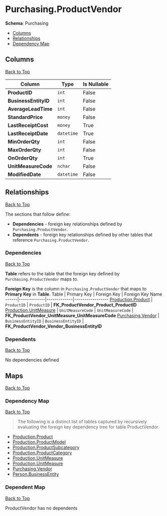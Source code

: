 # Purchasing.ProductVendor

**Schema**: Purchasing
* [Columns](#columns)
* [Relationships](#relationships)
* [Dependency Map](#dependency-map)

## Columns
[Back to Top](#productvendor)

Column | Type | Is Nullable
-------|------|------------
**ProductID** | `int` | False
**BusinessEntityID** | `int` | False
**AverageLeadTime** | `int` | False
**StandardPrice** | `money` | False
**LastReceiptCost** | `money` | True
**LastReceiptDate** | `datetime` | True
**MinOrderQty** | `int` | False
**MaxOrderQty** | `int` | False
**OnOrderQty** | `int` | True
**UnitMeasureCode** | `nchar` | False
**ModifiedDate** | `datetime` | False

## Relationships
[Back to Top](#productvendor)


The sections that follow define:
* **Dependencies** - foreign key relationships defined by `Purchasing.ProductVendor`.
* **Dependents** - foreign key relationships defined by other tables that reference `Purchasing.ProductVendor`.

### Dependencies
[Back to Top](#productvendor)


**Table** refers to the table that the foreign key defined by `Purchasing.ProductVendor` maps to.

**Foreign Key** is the column in `Purchasing.ProductVendor` that maps to **Primary Key** in **Table**.
Table | Primary Key | Foreign Key | Foreign Key Name
------|-------------|-------------|-----------------
[Production.Product](../Production/Product.md) | `ProductID` | `ProductID` | **FK_ProductVendor_Product_ProductID**
[Production.UnitMeasure](../Production/UnitMeasure.md) | `UnitMeasureCode` | `UnitMeasureCode` | **FK_ProductVendor_UnitMeasure_UnitMeasureCode**
[Purchasing.Vendor](./Vendor.md) | `BusinessEntityID` | `BusinessEntityID` | **FK_ProductVendor_Vendor_BusinessEntityID**

### Dependents
[Back to Top](#productvendor)

No dependencies defined

## Maps
[Back to Top](#productvendor)

### Dependency Map
[Back to Top](#productvendor)

> The following is a distinct list of tables captured by recursively evaluating the foreign key dependency tree for table ProductVendor.

* [Production.Product](../Production/Product.md)
* [Production.ProductModel](./ProductModel.md)
* [Production.ProductSubcategory](./ProductSubcategory.md)
* [Production.ProductCategory](./ProductCategory.md)
* [Production.UnitMeasure](./UnitMeasure.md)
* [Production.UnitMeasure](../Production/UnitMeasure.md)
* [Purchasing.Vendor](./Vendor.md)
* [Person.BusinessEntity](../Person/BusinessEntity.md)
### Dependent Map
[Back to Top](#productvendor)

ProductVendor has no dependents
